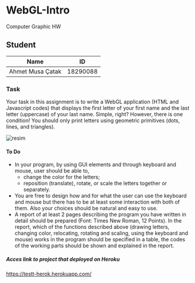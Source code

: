 # WebGL-Intro
Computer Graphic HW
## Student
| Name  | ID |
| ------------- | ------------- |
|Ahmet Musa Çatak|18290088|

### Task
Your task in this assignment is to write a WebGL application (HTML and Javascript codes) that displays the first letter of your first name and the last letter (uppercase) of your last name. Simple, right? However, there is one condition! You should only print letters using geometric primitives (dots, lines, and triangles). 

![resim](https://user-images.githubusercontent.com/56778057/143785797-f6b807f7-81ed-4a2f-9587-9a3b67c9019b.png)


#### To Do
*	In your program, by using GUI elements and through keyboard and mouse, user should be able to,
    * change the color for the letters;
    * reposition (translate), rotate, or scale the letters together or separately.  
* You are free to design how and for what the user can use the keyboard and mouse but there has to be at least some interaction with both of them. Also your choices should be natural and easy to use. 
*	A report of at least 2 pages describing the program you have written in detail should be prepared (Font: Times New Roman, 12 Points). In the report, which of the functions described above (drawing letters, changing color, relocating, rotating and scaling, using the keyboard and mouse) works in the program should be specified in a table, the codes of the working parts should be shown and explained in the report. 

##### Acces link to project that deployed on Heroku
https://testt-herok.herokuapp.com/

